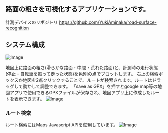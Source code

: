 ## 路面の粗さを可視化するアプリケーションです。
計測デバイスのリポジトリ
https://github.com/YukiAminaka/road-surface-recognition
## システム構成
![Image](https://github.com/user-attachments/assets/63505cef-a6c5-4cb4-9ab5-bc361e7436e1)

地図上に路面の粗さ(滑らかな路面・中間・荒れた路面)と、計測時の走行状態(停止・自転車を振って走った状態)を色別の点でプロットします。
右上の検索ボックスか地図を2点クリックすることで、ルートが検索されます。ルートはドラッグして動かして調整できます。
「save as GPX」を押すとgoogle map等の地図アプリで使用できるGPXファイルが保存され、地図アプリ上に作成したルートを表示できます。
![Image](https://github.com/user-attachments/assets/41c05345-7806-495d-b41b-eb69d29fabf0)

### ルート検索
ルート検索にはMaps Javascript APIを使用しています。
![Image](https://github.com/user-attachments/assets/0f4e9885-a28b-45ff-9c34-4e110cbd39d5)
